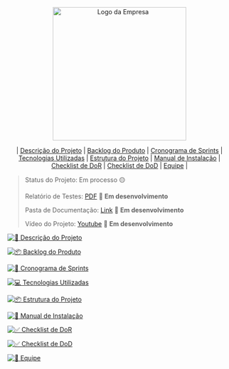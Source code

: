 <p align="center">
  <img src="https://github.com/user-attachments/assets/b7a4ce2d-20f7-4a12-8cb4-530f36fb1950" alt="Logo da Empresa" width="300">
</p>

<div align="center">

| [Descrição do Projeto](#descricao-do-projeto) | [Backlog do Produto](#backlog-do-produto) | [Cronograma de Sprints](#cronograma-de-sprints) | [Tecnologias Utilizadas](#tecnologias-utilizadas) | [Estrutura do Projeto](#estrutura-do-projeto) | [Manual de Instalação](#manual-de-instalacao) | [Checklist de DoR](#checklist-de-dor) | [Checklist de DoD](#checklist-de-dod) | [Equipe](#equipe) |

</div>

> Status do Projeto: Em processo 🟡
>
> Relatório de Testes: [PDF](https://github.com/Gabrielfc051/Projeto-de-Sistemas-Orientado-a-Objetos/blob/main/Documentação/.md/relatorio-de-testes.md) 📄 **Em desenvolvimento**
>
> Pasta de Documentação: [Link](https://github.com/Gabrielfc051/Projeto-de-Sistemas-Orientados-Objetos/Documentação) 🔗 **Em desenvolvimento**
>
> Vídeo do Projeto: [Youtube](link) 🎥 **Em desenvolvimento**


<a id="descricao-do-projeto"></a>
[![📝 Descrição do Projeto](https://github.com/Gabrielfc051/Projeto-de-Sistemas-Orientado-a-Objetos/blob/main/docs/Imagens/descricao-do-projeto.png)](https://github.com/Gabrielfc051/Projeto-de-Sistemas-Orientado-a-Objetos/blob/main/docs/.md/descricao-do-desafio.md)
  

<a id="backlog-do-produto"></a>
[![📦 Backlog do Produto](https://github.com/Gabrielfc051/Projeto-de-Sistemas-Orientado-a-Objetos/blob/main/docs/Imagens/backlog-do-produto.png)](https://github.com/Gabrielfc051/Projeto-de-Sistemas-Orientado-a-Objetos/blob/main/docs/.md/backlog-do-produto.md)

<a id="cronograma-de-sprints"></a>
[![📅 Cronograma de Sprints](https://github.com/Gabrielfc051/Projeto-de-Sistemas-Orientado-a-Objetos/blob/main/docs/Imagens/cronograma-de-sprints.png)](https://github.com/Gabrielfc051/Projeto-de-Sistemas-Orientado-a-Objetos/blob/main/docs/.md/cronograma-de-sprints.md)

<a id="tecnologias-utilizadas"></a>
[![💻 Tecnologias Utilizadas](https://github.com/Gabrielfc051/Projeto-de-Sistemas-Orientado-a-Objetos/blob/main/docs/Imagens/tecnologias-utilizadas.png)](https://github.com/Gabrielfc051/Projeto-de-Sistemas-Orientado-a-Objetos/blob/main/docs/.md/tecnologias-utilizadas.md)

<a id="estrutura-do-projeto"></a>
[![📦 Estrutura do Projeto](https://github.com/Gabrielfc051/Projeto-de-Sistemas-Orientado-a-Objetos/blob/main/docs/Imagens/estrutura-do-projeto.png)](https://github.com/Gabrielfc051/Projeto-de-Sistemas-Orientado-a-Objetos/blob/main/docs/.md/estrutura-do-projeto.md)

<a id="manual-de-instalacao"></a>
[![📖 Manual de Instalação](https://github.com/Gabrielfc051/Projeto-de-Sistemas-Orientado-a-Objetos/blob/main/docs/Imagens/manual-do-sistema.png)](https://github.com/Gabrielfc051/Projeto-de-Sistemas-Orientado-a-Objetos/blob/main/docs/.md/manual-de-instalacao.md)

<a id="checklist-de-dor"></a>
[![✅ Checklist de DoR](https://github.com/Gabrielfc051/Projeto-de-Sistemas-Orientado-a-Objetos/blob/main/docs/Imagens/checklist-de-dor.png)](https://github.com/Gabrielfc051/Projeto-de-Sistemas-Orientado-a-Objetos/blob/main/docs/.md/checklist-de-dor.md)

<a id="checklist-de-dod"></a>
[![✅ Checklist de DoD](https://github.com/Gabrielfc051/Projeto-de-Sistemas-Orientado-a-Objetos/blob/main/docs/Imagens/checklist-de-dod.png)](https://github.com/Gabrielfc051/Projeto-de-Sistemas-Orientado-a-Objetos/blob/main/docs/.md/checklist-de-dod.md)


<a id="equipe"></a>
[![👥 Equipe](https://github.com/Felipe-Freitas-Rocha/Projeto-de-Sistemas-Orientado-a-Objetos/blob/main/docs/Imagens/equipe.png)](https://github.com/Felipe-Freitas-Rocha/Projeto-de-Sistemas-Orientado-a-Objetos/blob/main/docs/.md/equipe.md)
